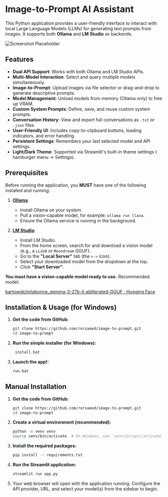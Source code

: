 # Image-to-Prompt AI Assistant

This Python application provides a user-friendly interface to interact with local Large Language Models (LLMs) for generating text prompts from images. It supports both **Ollama** and **LM Studio** as backends.

![Screenshot Placeholder](https://github.com/rorsaeed/image-to-prompt/blob/main/Screenshot.png)

## Features

- **Dual API Support**: Works with both Ollama and LM Studio APIs.
- **Multi-Model Interaction**: Select and query multiple models simultaneously.
- **Image-to-Prompt**: Upload images via file selector or drag-and-drop to generate descriptive prompts.
- **Model Management**: Unload models from memory (Ollama only) to free up VRAM.
- **Custom System Prompts**: Define, save, and reuse custom system prompts.
- **Conversation History**: View and export full conversations as `.txt` or `.json` files.
- **User-Friendly UI**: Includes copy-to-clipboard buttons, loading indicators, and error handling.
- **Persistent Settings**: Remembers your last selected model and API settings.
- **Light/Dark Theme**: Supported via Streamlit's built-in theme settings ( hamburger menu -> Settings).

## Prerequisites

Before running the application, you **MUST** have one of the following installed and running:

1.  **[Ollama](https://ollama.com/)**:
    -   Install Ollama on your system.
    -   Pull a vision-capable model, for example: `ollama run llava`.
    -   Ensure the Ollama service is running in the background.

2.  **[LM Studio](https://lmstudio.ai/)**:
    -   Install LM Studio.
    -   From the home screen, search for and download a vision model (e.g., a `LLaVA` or `Moondream` GGUF).
    -   Go to the **"Local Server"** tab (the `<->` icon).
    -   Select your downloaded model from the dropdown at the top.
    -   Click **"Start Server"**.

**You must have a vision-capable model ready to use.**
Recommended model:

[bartowski/mlabonne_gemma-3-27b-it-abliterated-GGUF · Hugging Face](https://huggingface.co/bartowski/mlabonne_gemma-3-27b-it-abliterated-GGUF)


## Installation & Usage (for Windows)

1.  **Get the code from GitHub:**
    ```bash
    git clone https://github.com/rorsaeed/image-to-prompt.git
    cd image-to-prompt
    ```

2.  **Run the simple installer (for Windows):**
    ```bash
     install.bat
    ```

3.  **Launch the app!:**
    ```bash
    run.bat
    ```

## Manual Installation

1.  **Get the code from GitHub:**
    ```bash
    git clone https://github.com/rorsaeed/image-to-prompt.git
    cd image-to-prompt
    ```

3.  **Create a virtual environment (recommended):**
    ```bash
    python -m venv venv
    source venv/bin/activate  # On Windows, use `venv\Scripts\activate`
    ```

4.  **Install the required packages:**
    ```bash
    pip install -r requirements.txt
    ```

5.  **Run the Streamlit application:**
    ```bash
    streamlit run app.py
    ```

5.  Your web browser will open with the application running. Configure the API provider, URL, and select your model(s) from the sidebar to begin.
